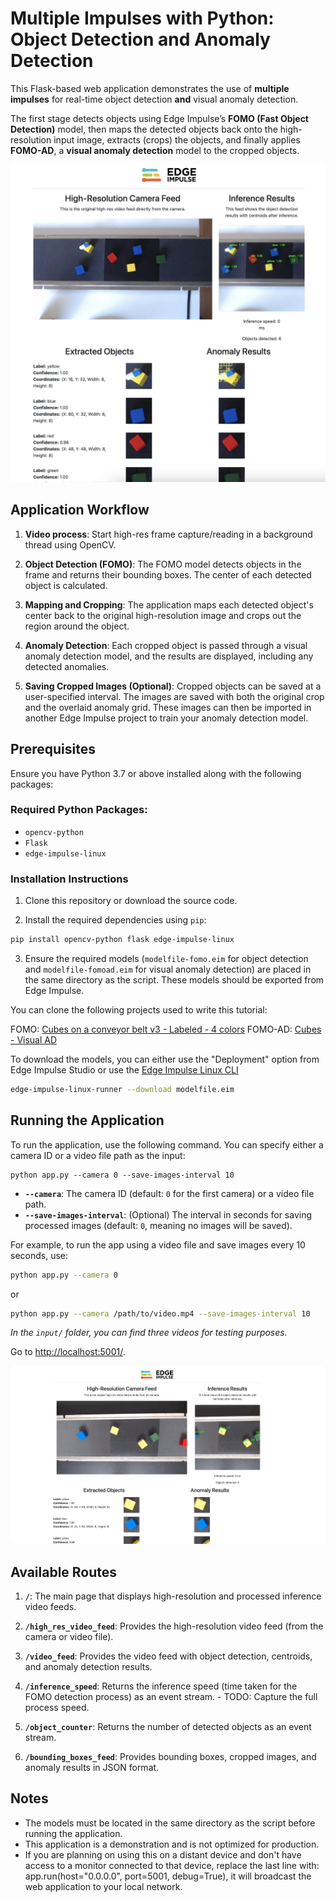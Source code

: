 # Multiple Impulses with Python: Object Detection and Anomaly Detection

This Flask-based web application demonstrates the use of **multiple impulses** for real-time object detection **and** visual anomaly detection.

The first stage detects objects using Edge Impulse’s **FOMO (Fast Object Detection)** model, then maps the detected objects back onto the high-resolution input image, extracts (crops) the objects, and finally applies **FOMO-AD**, a **visual anomaly detection** model to the cropped objects.

![Web app overview](/templates/assets/web-app-overview.png)

## Application Workflow

1. **Video process**:
   Start high-res frame capture/reading in a background thread using OpenCV.

2. **Object Detection (FOMO)**:
  The FOMO model detects objects in the frame and returns their bounding boxes. The center of each detected object is calculated.

1. **Mapping and Cropping**:
  The application maps each detected object's center back to the original high-resolution image and crops out the region around the object.

1. **Anomaly Detection**:
  Each cropped object is passed through a visual anomaly detection model, and the results are displayed, including any detected anomalies.

1. **Saving Cropped Images (Optional)**:
  Cropped objects can be saved at a user-specified interval. The images are saved with both the original crop and the overlaid anomaly grid. These images can then be imported in another Edge Impulse project to train your anomaly detection model.

## Prerequisites

Ensure you have Python 3.7 or above installed along with the following packages:

### Required Python Packages:


- `opencv-python`
- `Flask`
- `edge-impulse-linux`

### Installation Instructions

1. Clone this repository or download the source code.

2. Install the required dependencies using `pip`:

```bash
pip install opencv-python flask edge-impulse-linux
```

3. Ensure the required models (`modelfile-fomo.eim` for object detection and `modelfile-fomoad.eim` for visual anomaly detection) are placed in the same directory as the script. These models should be exported from Edge Impulse.

You can clone the following projects used to write this tutorial:

FOMO: [Cubes on a conveyor belt v3 - Labeled - 4 colors](https://studio.edgeimpulse.com/public/494157/latest)
FOMO-AD: [Cubes - Visual AD](https://studio.edgeimpulse.com/public/517331/latest)

To download the models, you can either use the "Deployment" option from Edge Impulse Studio or use the [Edge Impulse Linux CLI](https://docs.edgeimpulse.com/docs/tools/edge-impulse-for-linux/linux-node-js-sdk)

```bash
edge-impulse-linux-runner --download modelfile.eim
```

## Running the Application

To run the application, use the following command. You can specify either a camera ID or a video file path as the input:

```
python app.py --camera 0 --save-images-interval 10
```

- **`--camera`**: The camera ID (default: `0` for the first camera) or a video file path.
- **`--save-images-interval`**: (Optional) The interval in seconds for saving processed images (default: `0`, meaning no images will be saved).

For example, to run the app using a video file and save images every 10 seconds, use:

```bash
python app.py --camera 0
```
or
```bash
python app.py --camera /path/to/video.mp4 --save-images-interval 10
```

*In the `input/` folder, you can find three videos for testing purposes.*

Go to [http://localhost:5001/](http://localhost:5001/).

![Overview](/templates/assets/multi-impulse-linux-overview.gif)

## Available Routes

1. **`/`**: The main page that displays high-resolution and processed inference video feeds.

2. **`/high_res_video_feed`**: Provides the high-resolution video feed (from the camera or video file).

3. **`/video_feed`**: Provides the video feed with object detection, centroids, and anomaly detection results.

4. **`/inference_speed`**: Returns the inference speed (time taken for the FOMO detection process) as an event stream. - TODO: Capture the full process speed.

5. **`/object_counter`**: Returns the number of detected objects as an event stream.

6. **`/bounding_boxes_feed`**: Provides bounding boxes, cropped images, and anomaly results in JSON format.

## Notes

- The models must be located in the same directory as the script before running the application.
- This application is a demonstration and is not optimized for production.
- If you are planning on using this on a distant device and don't have access to a monitor connected to that device, replace the last line with: app.run(host="0.0.0.0", port=5001, debug=True), it will broadcast the web application to your local network.

